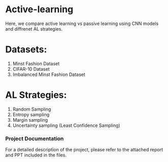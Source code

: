# Active-learning
Here, we compare active learning vs passive learning using CNN models and diffrenet AL strategies.

# Datasets:

1. Minst Fashion Dataset 
2. CIFAR-10 Dataset
3. Imbalanced Minst Fashion Dataset 


# AL Strategies:


1. Random Sampling
2. Entropy sampling
3. Margin sampling
4. Uncertainty sampling (Least Confidence Sampling)

### Project Documentation

For a detailed description of the project, please refer to the attached report and PPT included in the files.
